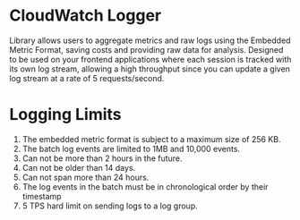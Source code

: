 # CloudWatch Logger

Library allows users to aggregate metrics and raw logs using the Embedded Metric Format, saving costs and providing raw data for analysis. Designed to be used on your frontend applications where each session is tracked with its own log stream, allowing a high throughput since you can update a given log stream at a rate of 5 requests/second.

# Logging Limits

1. The embedded metric format is subject to a maximum size of 256 KB.
1. The batch log events are limited to 1MB and 10,000 events.
1. Can not be more than 2 hours in the future.
1. Can not be older than 14 days.
1. Can not span more than 24 hours.
1. The log events in the batch must be in chronological order by their timestamp
1. 5 TPS hard limit on sending logs to a log group.

